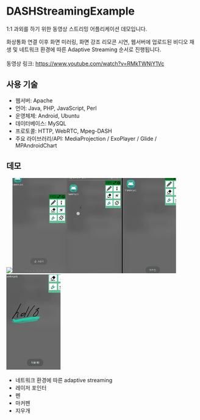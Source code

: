 # DASHStreamingExample

1:1 과외를 하기 위한 동영상 스트리밍 어플리케이션 데모입니다.<br/>

화상통화 연결 이후 화면 미러링, 화면 강조 리모콘 시연,  웹서버에 업로드된 비디오 재생 및 네트워크 환경에 따른 Adaptive Streaming 순서로 진행됩니다.<br/><br/>
동영상 링크: https://www.youtube.com/watch?v=RMkTWNjY1Vc

## 사용 기술
- 웹서버: Apache
- 언어: Java, PHP, JavaScript, Perl
- 운영체제: Android, Ubuntu
- 데이터베이스: MySQL
- 프로토콜: HTTP, WebRTC, Mpeg-DASH
- 주요 라이브러리/API: MediaProjection / ExoPlayer / Glide  / MPAndroidChart

## 데모

<img src="gif/dash_streaming.gif" height="250"><img src="gif/펜.gif" height="250"><img src="gif/레이저.gif" height="250"><img src="gif/마커펜.gif" height="250"><img src="gif/지우개.gif" height="250">
- 네트워크 환경에 따른 adaptive streaming
- 레이저 포인터
- 펜
- 마커펜
- 지우개
